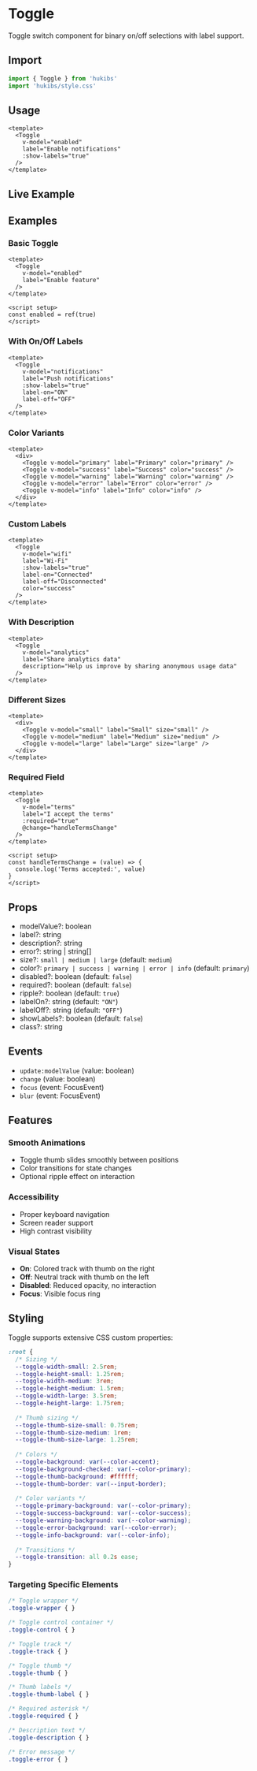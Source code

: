 # Toggle

Toggle switch component for binary on/off selections with label support.

## Import

```ts
import { Toggle } from 'hukibs'
import 'hukibs/style.css'
```

## Usage

```vue
<template>
  <Toggle 
    v-model="enabled" 
    label="Enable notifications"
    :show-labels="true"
  />
</template>
```

## Live Example

<Example>
  <Toggle v-model="toggle1" label="Dark mode" />
  <Toggle v-model="toggle2" label="Email notifications" :show-labels="true" />
  <Toggle v-model="toggle3" label="Auto-save" color="success" />
  <Toggle label="Disabled toggle" disabled />
</Example>

## Examples

### Basic Toggle
```vue
<template>
  <Toggle 
    v-model="enabled" 
    label="Enable feature"
  />
</template>

<script setup>
const enabled = ref(true)
</script>
```

### With On/Off Labels
```vue
<template>
  <Toggle 
    v-model="notifications" 
    label="Push notifications"
    :show-labels="true"
    label-on="ON"
    label-off="OFF"
  />
</template>
```

### Color Variants
```vue
<template>
  <div>
    <Toggle v-model="primary" label="Primary" color="primary" />
    <Toggle v-model="success" label="Success" color="success" />
    <Toggle v-model="warning" label="Warning" color="warning" />
    <Toggle v-model="error" label="Error" color="error" />
    <Toggle v-model="info" label="Info" color="info" />
  </div>
</template>
```

### Custom Labels
```vue
<template>
  <Toggle 
    v-model="wifi" 
    label="Wi-Fi"
    :show-labels="true"
    label-on="Connected"
    label-off="Disconnected"
    color="success"
  />
</template>
```

### With Description
```vue
<template>
  <Toggle 
    v-model="analytics" 
    label="Share analytics data"
    description="Help us improve by sharing anonymous usage data"
  />
</template>
```

### Different Sizes
```vue
<template>
  <div>
    <Toggle v-model="small" label="Small" size="small" />
    <Toggle v-model="medium" label="Medium" size="medium" />
    <Toggle v-model="large" label="Large" size="large" />
  </div>
</template>
```

### Required Field
```vue
<template>
  <Toggle 
    v-model="terms" 
    label="I accept the terms"
    :required="true"
    @change="handleTermsChange"
  />
</template>

<script setup>
const handleTermsChange = (value) => {
  console.log('Terms accepted:', value)
}
</script>
```

## Props

- modelValue?: boolean
- label?: string
- description?: string
- error?: string | string[]
- size?: `small | medium | large` (default: `medium`)
- color?: `primary | success | warning | error | info` (default: `primary`)
- disabled?: boolean (default: `false`)
- required?: boolean (default: `false`)
- ripple?: boolean (default: `true`)
- labelOn?: string (default: `"ON"`)
- labelOff?: string (default: `"OFF"`)
- showLabels?: boolean (default: `false`)
- class?: string

## Events

- `update:modelValue` (value: boolean)
- `change` (value: boolean)
- `focus` (event: FocusEvent)
- `blur` (event: FocusEvent)

## Features

### Smooth Animations
- Toggle thumb slides smoothly between positions
- Color transitions for state changes
- Optional ripple effect on interaction

### Accessibility
- Proper keyboard navigation
- Screen reader support
- High contrast visibility

### Visual States
- **On**: Colored track with thumb on the right
- **Off**: Neutral track with thumb on the left
- **Disabled**: Reduced opacity, no interaction
- **Focus**: Visible focus ring

## Styling

Toggle supports extensive CSS custom properties:

```css
:root {
  /* Sizing */
  --toggle-width-small: 2.5rem;
  --toggle-height-small: 1.25rem;
  --toggle-width-medium: 3rem;
  --toggle-height-medium: 1.5rem;
  --toggle-width-large: 3.5rem;
  --toggle-height-large: 1.75rem;
  
  /* Thumb sizing */
  --toggle-thumb-size-small: 0.75rem;
  --toggle-thumb-size-medium: 1rem;
  --toggle-thumb-size-large: 1.25rem;
  
  /* Colors */
  --toggle-background: var(--color-accent);
  --toggle-background-checked: var(--color-primary);
  --toggle-thumb-background: #ffffff;
  --toggle-thumb-border: var(--input-border);
  
  /* Color variants */
  --toggle-primary-background: var(--color-primary);
  --toggle-success-background: var(--color-success);
  --toggle-warning-background: var(--color-warning);
  --toggle-error-background: var(--color-error);
  --toggle-info-background: var(--color-info);
  
  /* Transitions */
  --toggle-transition: all 0.2s ease;
}
```

### Targeting Specific Elements
```css
/* Toggle wrapper */
.toggle-wrapper { }

/* Toggle control container */
.toggle-control { }

/* Toggle track */
.toggle-track { }

/* Toggle thumb */
.toggle-thumb { }

/* Thumb labels */
.toggle-thumb-label { }

/* Required asterisk */
.toggle-required { }

/* Description text */
.toggle-description { }

/* Error message */
.toggle-error { }
```